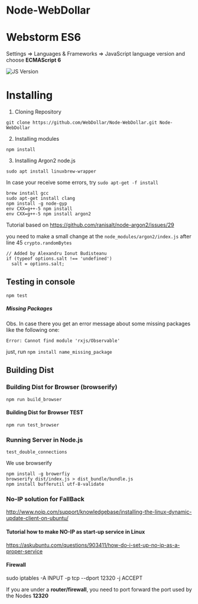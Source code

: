 # Node-WebDollar

# Webstorm ES6

Settings => Languages & Frameworks => JavaScript language version and choose **ECMAScript 6**

![JS Version](https://d3nmt5vlzunoa1.cloudfront.net/webstorm/files/2015/05/js-version.png "Javascript ECMAScript 6 config")

# Installing

1. Cloning Repository 
```
git clone https://github.com/WebDollar/Node-WebDollar.git Node-WebDollar
```
2. Installing modules 
```
npm install
```

3. Installing Argon2 node.js
```
sudo apt install linuxbrew-wrapper 
```
In case your receive some errors, try ```sudo apt-get -f install```
 
```
brew install gcc
sudo apt-get install clang
npm install -g node-gyp
env CXX=g++-5 npm install
env CXX=g++-5 npm install argon2
```

Tutorial based on https://github.com/ranisalt/node-argon2/issues/29

you need to make a small change at the `node_modules/argon2/index.js` after line 45 `crypto.randomBytes`
```
// Added by Alexandru Ionut Budisteanu
if (typeof options.salt !== 'undefined')
  salt = options.salt;
```


## Testing in console
```
npm test
```

##### Missing Packages
Obs. In case there you get an error message about some missing packages like the following one:

```Error: Cannot find module 'rxjs/Observable'```

just, run ```npm install name_missing_package```

## Building Dist

### Building Dist for Browser (browserify)

```
npm run build_browser
```

#### Building Dist for Browser TEST

```
npm run test_browser
```

### Running Server in Node.js

```
test_double_connections
```

We use browserify

```
npm install -g browerfiy
browserify dist/index.js > dist_bundle/bundle.js
npm install bufferutil utf-8-validate
```

### No-IP solution for FallBack
http://www.noip.com/support/knowledgebase/installing-the-linux-dynamic-update-client-on-ubuntu/

#### Tutorial how to make NO-IP as start-up service in Linux
https://askubuntu.com/questions/903411/how-do-i-set-up-no-ip-as-a-proper-service

#### Firewall
sudo iptables -A INPUT -p tcp --dport 12320 -j ACCEPT

If you are under a **router/firewall**, you need to port forward the port used by the Nodes **12320**

